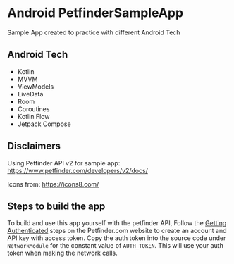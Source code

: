 # Android PetfinderSampleApp
Sample App created to practice with different Android Tech

## Android Tech
* Kotlin
* MVVM
* ViewModels
* LiveData
* Room
* Coroutines
* Kotlin Flow
* Jetpack Compose

## Disclaimers

Using Petfinder API v2 for sample app:
https://www.petfinder.com/developers/v2/docs/

Icons from: https://icons8.com/

## Steps to build the app

To build and use this app yourself with the petfinder API,
Follow the [Getting Authenticated](https://www.petfinder.com/developers/v2/docs/) steps on the Petfinder.com website to create an account and API key with access token. 
Copy the auth token into the source code under `NetworkModule` for the constant value of `AUTH_TOKEN`. This will use your auth token when making the network calls.
